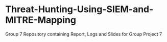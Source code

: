 # Threat-Hunting-Using-SIEM-and-MITRE-Mapping
Group 7 Repository containing Report, Logs and Slides for Group Project 7
